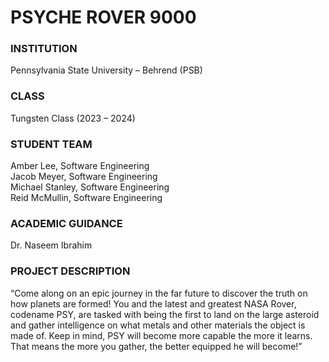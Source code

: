 # PSYCHE ROVER 9000 

### INSTITUTION
Pennsylvania State University – Behrend (PSB)

### CLASS
Tungsten Class (2023 – 2024)

### STUDENT TEAM
Amber Lee, Software Engineering <br>
Jacob Meyer, Software Engineering  <br>
Michael Stanley, Software Engineering <br>
Reid McMullin, Software Engineering <br>

### ACADEMIC GUIDANCE
Dr. Naseem Ibrahim

### PROJECT DESCRIPTION
“Come along on an epic journey in the far future to discover the truth on how planets are formed! You and the latest and greatest NASA Rover, codename PSY, are tasked with being the first to land on the large asteroid and gather intelligence on what metals and other materials the object is made of. Keep in mind, PSY will become more capable the more it learns. That means the more you gather, the better equipped he will become!”
